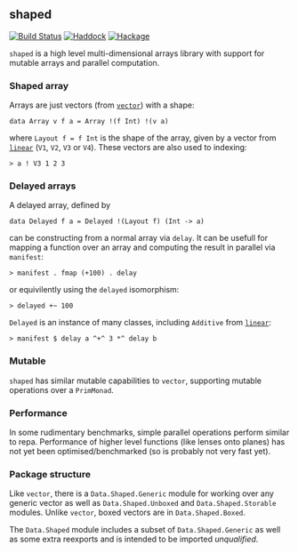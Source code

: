 ## shaped

[![Build Status](https://travis-ci.org/cchalmers/shaped.svg)](https://travis-ci.org/cchalmers/shaped)
[![Haddock](https://rawgit.com/cchalmers/shaped/gh-pages/haddock.svg)](https://cchalmers.github.io/shaped/)
[![Hackage](https://img.shields.io/hackage/v/shaped.svg?style=flat)](https://hackage.haskell.org/package/shaped)

`shaped` is a high level multi-dimensional arrays library with support
for mutable arrays and parallel computation.

### Shaped array

Arrays are just vectors (from
[`vector`](http://hackage.haskell.org/package/vector)) with a shape:


```.haskell
data Array v f a = Array !(f Int) !(v a)
```

where `Layout f = f Int` is the shape of the array, given by a  vector
from [`linear`](http://hackage.haskell.org/package/linear) (`V1`, `V2`,
`V3` or `V4`). These vectors are also used to indexing:

```.haskell
> a ! V3 1 2 3
```

### Delayed arrays

A delayed array, defined by

```.haskell
data Delayed f a = Delayed !(Layout f) (Int -> a)
```

can be constructing from a normal array via `delay`. It can be usefull
for mapping a function over an array and computing the result in
parallel via `manifest`:

```.haskell
> manifest . fmap (+100) . delay
```

or equivilently using the `delayed` isomorphism:

```.haskell
> delayed +~ 100
```

`Delayed` is an instance of many classes, including `Additive` from
[`linear`](http://hackage.haskell.org/package/linear):

```.haskell
> manifest $ delay a ^+^ 3 *^ delay b
```

### Mutable

`shaped` has similar mutable capabilities to `vector`, supporting
mutable operations over a `PrimMonad`.

### Performance

In some rudimentary benchmarks, simple parallel operations perform
similar to repa. Performance of higher level functions (like lenses onto
planes) has not yet been optimised/benchmarked (so is probably not very
fast yet).

### Package structure

Like `vector`, there is a `Data.Shaped.Generic` module for working over
any generic vector as well as `Data.Shaped.Unboxed` and
`Data.Shaped.Storable` modules. Unlike `vector`, boxed vectors are in
`Data.Shaped.Boxed`.

The `Data.Shaped` module includes a subset of `Data.Shaped.Generic` as
well as some extra reexports and is intended to be imported
*unqualified*.

